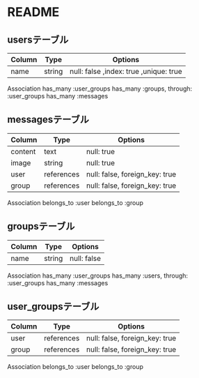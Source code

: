 # README

## usersテーブル

|Column     |Type   |Options                               |
|-----------|-------|--------------------------------------|
|name       |string |null: false ,index: true ,unique: true|


Association
has_many :user_groups
has_many :groups, through: :user_groups
has_many :messages


## messagesテーブル

|Column  |Type       |Options                       |
|--------|-----------|------------------------------|
|content |text       |null: true                    |
|image   |string     |null: true                    |
|user    |references |null: false, foreign_key: true|
|group   |references |null: false, foreign_key: true|

Association
belongs_to :user
belongs_to :group



## groupsテーブル

|Column  |Type   |Options    |
|--------|-------|-----------|
|name    |string |null: false|


Association
has_many :user_groups
has_many :users, through: :user_groups
has_many :messages




## user_groupsテーブル

|Column|Type      |Options                       |
|------|----------|------------------------------|
|user  |references|null: false, foreign_key: true|
|group |references|null: false, foreign_key: true|


Association
belongs_to :user
belongs_to :group